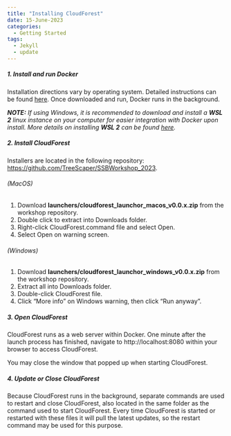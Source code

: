 ```yaml
---
title: "Installing CloudForest"
date: 15-June-2023
categories:
  - Getting Started
tags:
  - Jekyll
  - update
---
```


##### 1. Install and run Docker
Installation directions vary by operating system. Detailed instructions can be found [here](https://docs.docker.com/get-docker/). Once downloaded and run, Docker runs in the background.

***NOTE:*** *If using Windows, it is recommended to download and install a ***WSL 2*** linux instance on your computer for easier integration with Docker upon install. More details on installing ***WSL 2*** can be found [here](https://www.omgubuntu.co.uk/how-to-install-wsl2-on-windows-10).*

##### 2. Install CloudForest
Installers are located in the following repository: https://github.com/TreeScaper/SSBWorkshop_2023.

###### (MacOS)
1. Download **launchers/cloudforest_launchor_macos_v0.0.x.zip** from the workshop repository.
2. Double click to extract into Downloads folder.
3. Right-click CloudForest.command file and select Open.
4. Select Open on warning screen.

###### (Windows)
1. Download **launchers/cloudforest_launchor_windows_v0.0.x.zip** from the workshop repository.
2. Extract all into Downloads folder.
3. Double-click CloudForest file.
4. Click “More info” on Windows warning, then click “Run anyway”.

##### 3. Open CloudForest
CloudForest runs as a web server within Docker. One minute after the launch process has finished, navigate to http://localhost:8080 within your browser to access CloudForest.

You may close the window that popped up when starting CloudForest.

##### 4. Update or Close CloudForest
Because CloudForest runs in the background, separate commands are used to restart and close CloudForest, also located in the same folder as the command used to start CloudForest. Every time CloudForest is started or restarted with these files it will pull the latest updates, so the restart command may be used for this purpose.
